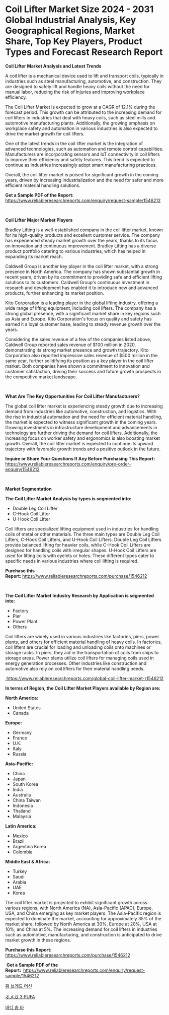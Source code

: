 <p><h1>Coil Lifter Market Size 2024 - 2031 Global Industrial Analysis, Key Geographical Regions, Market Share, Top Key Players, Product Types and Forecast Research Report</h1></p><p><strong>Coil Lifter Market Analysis and Latest Trends</strong></p>
<p><p>A coil lifter is a mechanical device used to lift and transport coils, typically in industries such as steel manufacturing, automotive, and construction. They are designed to safely lift and handle heavy coils without the need for manual labor, reducing the risk of injuries and improving workplace efficiency.</p><p>The Coil Lifter Market is expected to grow at a CAGR of 12.1% during the forecast period. This growth can be attributed to the increasing demand for coil lifters in industries that deal with heavy coils, such as steel mills and automotive manufacturing plants. Additionally, the growing emphasis on workplace safety and automation in various industries is also expected to drive the market growth for coil lifters.</p><p>One of the latest trends in the coil lifter market is the integration of advanced technologies, such as automation and remote control capabilities. Manufacturers are incorporating sensors and IoT connectivity in coil lifters to improve their efficiency and safety features. This trend is expected to continue as industries increasingly adopt smart manufacturing practices.</p><p>Overall, the coil lifter market is poised for significant growth in the coming years, driven by increasing industrialization and the need for safer and more efficient material handling solutions.</p></p>
<p><strong>Get a Sample PDF of the Report:&nbsp;</strong> <a href="https://www.reliableresearchreports.com/enquiry/request-sample/1546212">https://www.reliableresearchreports.com/enquiry/request-sample/1546212</a></p>
<p>&nbsp;</p>
<p><strong>Coil Lifter Major Market Players</strong></p>
<p><p>Bradley Lifting is a well-established company in the coil lifter market, known for its high-quality products and excellent customer service. The company has experienced steady market growth over the years, thanks to its focus on innovation and continuous improvement. Bradley Lifting has a diverse product portfolio catering to various industries, which has helped in expanding its market reach.</p><p>Caldwell Group is another key player in the coil lifter market, with a strong presence in North America. The company has shown substantial growth in recent years, driven by its commitment to providing safe and efficient lifting solutions to its customers. Caldwell Group's continuous investment in research and development has enabled it to introduce new and advanced products, further enhancing its market position.</p><p>Kito Corporation is a leading player in the global lifting industry, offering a wide range of lifting equipment, including coil lifters. The company has a strong global presence, with a significant market share in key regions such as Asia and Europe. Kito Corporation's focus on quality and safety has earned it a loyal customer base, leading to steady revenue growth over the years.</p><p>Considering the sales revenue of a few of the companies listed above, Caldwell Group reported sales revenue of $100 million in 2020, demonstrating its strong market presence and growth trajectory. Kito Corporation also reported impressive sales revenue of $500 million in the same year, further solidifying its position as a key player in the coil lifter market. Both companies have shown a commitment to innovation and customer satisfaction, driving their success and future growth prospects in the competitive market landscape.</p></p>
<p>&nbsp;</p>
<p><strong>What Are The Key Opportunities For Coil Lifter Manufacturers?</strong></p>
<p><p>The global coil lifter market is experiencing steady growth due to increasing demand from industries like automotive, construction, and logistics. With the rise in industrial automation and the need for efficient material handling, the market is expected to witness significant growth in the coming years. Growing investments in infrastructure development and advancements in technology are further driving the demand for coil lifters. Additionally, the increasing focus on worker safety and ergonomics is also boosting market growth. Overall, the coil lifter market is expected to continue its upward trajectory with favorable growth trends and a positive outlook in the future.</p></p>
<p><strong>Inquire or Share Your Questions If Any Before Purchasing This Report:</strong> <a href="https://www.reliableresearchreports.com/enquiry/pre-order-enquiry/1546212">https://www.reliableresearchreports.com/enquiry/pre-order-enquiry/1546212</a></p>
<p>&nbsp;</p>
<p><strong>Market Segmentation</strong></p>
<p><strong>The Coil Lifter Market Analysis by types is segmented into:</strong></p>
<p><ul><li>Double Leg Coil Lifter</li><li>C-Hook Coil Lifter</li><li>U-Hook Coil Lifter</li></ul></p>
<p><p>Coil lifters are specialized lifting equipment used in industries for handling coils of metal or other materials. The three main types are Double Leg Coil Lifters, C-Hook Coil Lifters, and U-Hook Coil Lifters. Double Leg Coil Lifters provide balanced lifting for heavier coils, while C-Hook Coil Lifters are designed for handling coils with irregular shapes. U-Hook Coil Lifters are used for lifting coils with eyelets or holes. These different types cater to specific needs in various industries where coil lifting is required.</p></p>
<p><strong>Purchase this Report:&nbsp;</strong><a href="https://www.reliableresearchreports.com/purchase/1546212">https://www.reliableresearchreports.com/purchase/1546212</a></p>
<p>&nbsp;</p>
<p><strong>The Coil Lifter Market Industry Research by Application is segmented into:</strong></p>
<p><ul><li>Factory</li><li>Pier</li><li>Power Plant</li><li>Others</li></ul></p>
<p><p>Coil lifters are widely used in various industries like factories, piers, power plants, and others for efficient material handling of heavy coils. In factories, coil lifters are crucial for loading and unloading coils onto machines or storage racks. In piers, they aid in the transportation of coils from ships to storage areas. Power plants utilize coil lifters for managing coils used in energy generation processes. Other industries like construction and automotive also rely on coil lifters for their material handling needs.</p></p>
<p><a href="https://www.reliableresearchreports.com/global-coil-lifter-market-r1546212">&nbsp;https://www.reliableresearchreports.com/global-coil-lifter-market-r1546212</a></p>
<p><strong>In terms of Region, the Coil Lifter Market Players available by Region are:</strong></p>
<p>
    <p> <strong> North America: </strong>
        <ul>
            <li>United States</li>
            <li>Canada</li>
        </ul>
        </p> 
    <p> <strong> Europe: </strong>
        <ul>
            <li>Germany</li>
            <li>France</li>
            <li>U.K.</li>
            <li>Italy</li>
            <li>Russia</li>
        </ul>
        </p> 
    <p> <strong> Asia-Pacific: </strong>
        <ul>
            <li>China</li>
            <li>Japan</li>
            <li>South Korea</li>
            <li>India</li>
            <li>Australia</li>
            <li>China Taiwan</li>
            <li>Indonesia</li>
            <li>Thailand</li>
            <li>Malaysia</li>
        </ul>
        </p> 
    <p> <strong> Latin America: </strong>
        <ul>
            <li>Mexico</li>
            <li>Brazil</li>
            <li>Argentina Korea</li>
            <li>Colombia</li>
        </ul>
        </p> 
    <p> <strong> Middle East & Africa: </strong>
        <ul>
            <li>Turkey</li>
            <li>Saudi</li>
            <li>Arabia</li>
            <li>UAE</li>
            <li>Korea</li>
        </ul>
    </p>
    </p>
<p><p>The coil lifter market is projected to exhibit significant growth across various regions, with North America (NA), Asia-Pacific (APAC), Europe, USA, and China emerging as key market players. The Asia-Pacific region is expected to dominate the market, accounting for approximately 35% of the market share, followed by North America at 30%, Europe at 20%, USA at 10%, and China at 5%. The increasing demand for coil lifters in industries such as automotive, manufacturing, and construction is anticipated to drive market growth in these regions.</p></p>
<p><strong>Purchase this Report: </strong><a href="https://www.reliableresearchreports.com/purchase/1546212">https://www.reliableresearchreports.com/purchase/1546212</a></p>
<p>&nbsp;<strong>Get a Sample PDF of the Report:&nbsp;&nbsp;</strong><a href="https://www.reliableresearchreports.com/enquiry/request-sample/1546212">https://www.reliableresearchreports.com/enquiry/request-sample/1546212</a></p>
<p><strong></strong></p>
<p><p><a href="https://medium.com/@fosterfahey1971/%EA%B0%80%EC%A0%95%EC%9A%A9-%EB%B9%B5-%EA%B8%B0%EA%B3%84-%EC%8B%9C%EC%9E%A5-%EA%B7%9C%EB%AA%A8%EB%8A%94-%EA%B8%80%EB%A1%9C%EB%B2%8C-%EC%82%B0%EC%97%85%EC%97%90%EC%84%9C-%EC%B5%9C%EC%A0%81%EC%9D%98-%EB%A7%88%EC%BC%80%ED%8C%85-%EC%B1%84%EB%84%90%EC%9D%84-%EB%82%98%ED%83%80%EB%83%85%EB%8B%88%EB%8B%A4-7c8f5c6d9fdc">홈 브레드 머신</a></p><p><a href="https://medium.com/@craigurcottrte8/%E3%82%AA%E3%83%A1%E3%82%AC-3-pufa%E5%B8%82%E5%A0%B4%E3%81%AE%E5%B1%95%E6%9C%9B-%E6%A5%AD%E7%95%8C%E6%A6%82%E8%A6%81%E3%81%A8%E4%BA%88%E6%B8%AC-2024%E5%B9%B4%E3%81%8B%E3%82%892031%E5%B9%B4-aff47c3d647b">オメガ 3 PUFA</a></p><p><a href="https://medium.com/@margrethowe2016/%EB%B0%94%EB%94%94-%EC%86%8C%ED%94%84-%EB%B0%94-%EC%8B%9C%EC%9E%A5-%EC%A0%90%EC%9C%A0%EC%9C%A8-%EB%B3%80%ED%99%94-%EB%B0%8F-%EC%8B%9C%EC%9E%A5-%EC%84%B1%EC%9E%A5-%EC%B6%94%EC%84%B8-2024-2031-3308a5e5f2af">바디 솝 바</a></p></p>
